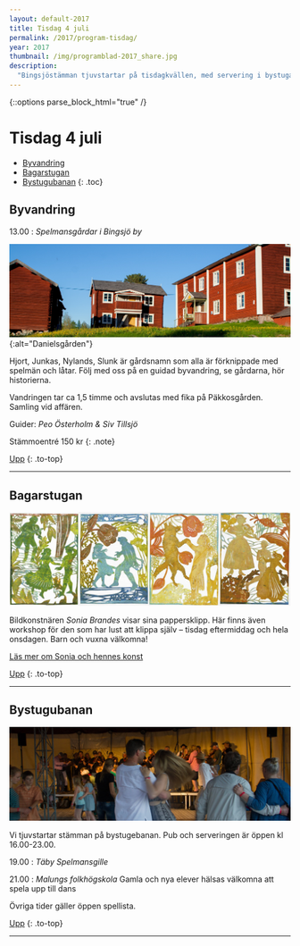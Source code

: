 ```yaml
---
layout: default-2017
title: Tisdag 4 juli
permalink: /2017/program-tisdag/
year: 2017
thumbnail: /img/programblad-2017_share.jpg
description:
  "Bingsjöstämman tjuvstartar på tisdagkvällen, med servering i bystugan, dans på bystugubanan och vandring genom byn."
---
```


{::options parse_block_html="true" /}
<div class="glacier">

# Tisdag 4 juli

- [Byvandring](#byvandring)
- [Bagarstugan](#bagarstugan)
- [Bystugubanan](#bystugubanan)
{: .toc}


## Byvandring

13.00
: _Spelmansgårdar i Bingsjö by_

![](/img/page/daniels_2010.jpg){:alt="Danielsgården"}

Hjort, Junkas, Nylands, Slunk är gårdsnamn som alla är förknippade med spelmän och låtar. Följ med oss på en guidad byvandring, se gårdarna, hör historierna.

Vandringen tar ca 1,5 timme och avslutas med fika på Päkkosgården. Samling vid affären.

Guider: _Peo Österholm & Siv Tillsjö_

Stämmoentré 150 kr
{: .note}

[Upp](#tisdag-4-juli)
{: .to-top}

----

## Bagarstugan

![](/img/page/sonia-brandes_2017.jpg)

Bildkonstnären _Sonia Brandes_ visar sina pappersklipp. Här finns även workshop för den som har lust att klippa själv – tisdag eftermiddag och hela onsdagen. Barn och vuxna välkomna!

[Läs mer om Sonia och hennes konst](http://soniabrandes.dk/)

[Upp](#tisdag-4-juli)
{: .to-top}

----


## Bystugubanan
![](/img/page/bystugubanan2_2015.jpg)

Vi tjuvstartar stämman på bystugebanan. Pub och serveringen är öppen kl 16.00-23.00.

19.00
: _Täby Spelmansgille_

21.00
: _Malungs folkhögskola_
Gamla och nya elever hälsas välkomna att spela upp till dans

Övriga tider gäller öppen spellista.

[Upp](#tisdag-4-juli)
{: .to-top}

----

</div>
